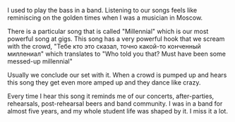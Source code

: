
I used to play the bass in a band. Listening to our songs feels like reminiscing on the golden times when I was a musician in Moscow. 

There is a particular song that is called "Millennial" which is our most powerful song at gigs. This song has a very powerful hook that we scream with the crowd, "Тебе кто это сказал, точно какой-то конченный миллениал" which translates to "Who told you that? Must have been some messed-up millennial"  

Usually we conclude our set with it. When a crowd is pumped up and hears this song they get even more amped up and they dance like crazy.

Every time I hear this song it reminds me of our concerts, after-parties, rehearsals, post-rehearsal beers and band community. I was in a band for almost five years, and my whole student life was shaped by it. I miss it a lot. 